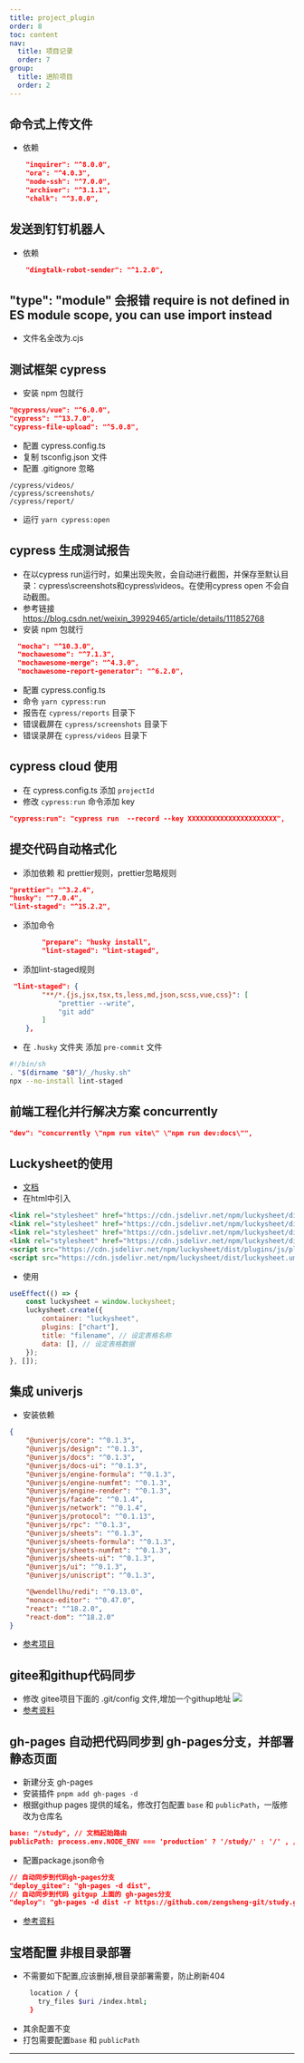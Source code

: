 ```yaml
---
title: project_plugin
order: 8
toc: content
nav:
  title: 项目记录
  order: 7
group: 
  title: 进阶项目
  order: 2
---
```

## 命令式上传文件

-   依赖

```json
    "inquirer": "^8.0.0",
    "ora": "^4.0.3",
    "node-ssh": "^7.0.0",
    "archiver": "^3.1.1",
    "chalk": "^3.0.0",
```

## 发送到钉钉机器人

-   依赖

```json
    "dingtalk-robot-sender": "^1.2.0",
```

## "type": "module" 会报错 require is not defined in ES module scope, you can use import instead

-   文件名全改为.cjs

## 测试框架 cypress

-   安装 npm 包就行

```json
"@cypress/vue": "^6.0.0",
"cypress": "^13.7.0",
"cypress-file-upload": "^5.0.8",
```

-   配置 cypress.config.ts
-   复制 tsconfig.json 文件
-   配置 .gitignore 忽略

```file
/cypress/videos/
/cypress/screenshots/
/cypress/report/
```

-   运行 `yarn cypress:open`

## cypress 生成测试报告

-   在以cypress run运行时，如果出现失败，会自动进行截图，并保存至默认目录：cypress\screenshots和cypress\videos。在使用cypress open 不会自动截图。
-   参考链接 https://blog.csdn.net/weixin_39929465/article/details/111852768
-   安装 npm 包就行

```json
  "mocha": "^10.3.0",
  "mochawesome": "^7.1.3",
  "mochawesome-merge": "^4.3.0",
  "mochawesome-report-generator": "^6.2.0",
```

-   配置 cypress.config.ts
-   命令 `yarn cypress:run`
-   报告在 `cypress/reports` 目录下
-   错误截屏在 `cypress/screenshots` 目录下
-   错误录屏在 `cypress/videos` 目录下

## cypress cloud 使用

-   在 cypress.config.ts 添加 `projectId`
-   修改 `cypress:run` 命令添加 key

```json
"cypress:run": "cypress run  --record --key XXXXXXXXXXXXXXXXXXXXXX",
```

## 提交代码自动格式化

-   添加依赖 和 prettier规则，prettier忽略规则

```json
"prettier": "^3.2.4",
"husky": "^7.0.4",
"lint-staged": "^15.2.2",
```

-   添加命令

```json
        "prepare": "husky install",
        "lint-staged": "lint-staged",
```

-   添加lint-staged规则

```json
 "lint-staged": {
        "**/*.{js,jsx,tsx,ts,less,md,json,scss,vue,css}": [
            "prettier --write",
            "git add"
        ]
    },
```

-   在 `.husky` 文件夹 添加 `pre-commit` 文件

```sh
#!/bin/sh
. "$(dirname "$0")/_/husky.sh"
npx --no-install lint-staged
```

## 前端工程化并行解决方案 concurrently

```json
"dev": "concurrently \"npm run vite\" \"npm run dev:docs\"",
```

## Luckysheet的使用

-   [文档][Luckysheet文档]
-   在html中引入

```html
<link rel="stylesheet" href="https://cdn.jsdelivr.net/npm/luckysheet/dist/plugins/css/pluginsCss.css" />
<link rel="stylesheet" href="https://cdn.jsdelivr.net/npm/luckysheet/dist/plugins/plugins.css" />
<link rel="stylesheet" href="https://cdn.jsdelivr.net/npm/luckysheet/dist/css/luckysheet.css" />
<link rel="stylesheet" href="https://cdn.jsdelivr.net/npm/luckysheet/dist/assets/iconfont/iconfont.css" />
<script src="https://cdn.jsdelivr.net/npm/luckysheet/dist/plugins/js/plugin.js"></script>
<script src="https://cdn.jsdelivr.net/npm/luckysheet/dist/luckysheet.umd.js"></script>
```

-   使用

```javascript
useEffect(() => {
    const luckysheet = window.luckysheet;
    luckysheet.create({
        container: "luckysheet",
        plugins: ["chart"],
        title: "filename", // 设定表格名称
        data: [], // 设定表格数据
    });
}, []);
```

## 集成 univerjs

-   安装依赖

```json
{
    "@univerjs/core": "^0.1.3",
    "@univerjs/design": "^0.1.3",
    "@univerjs/docs": "^0.1.3",
    "@univerjs/docs-ui": "^0.1.3",
    "@univerjs/engine-formula": "^0.1.3",
    "@univerjs/engine-numfmt": "^0.1.3",
    "@univerjs/engine-render": "^0.1.3",
    "@univerjs/facade": "^0.1.4",
    "@univerjs/network": "^0.1.4",
    "@univerjs/protocol": "^0.1.13",
    "@univerjs/rpc": "^0.1.3",
    "@univerjs/sheets": "^0.1.3",
    "@univerjs/sheets-formula": "^0.1.3",
    "@univerjs/sheets-numfmt": "^0.1.3",
    "@univerjs/sheets-ui": "^0.1.3",
    "@univerjs/ui": "^0.1.3",
    "@univerjs/uniscript": "^0.1.3",

    "@wendellhu/redi": "^0.13.0",
    "monaco-editor": "^0.47.0",
    "react": "^18.2.0",
    "react-dom": "^18.2.0"
}
```

-   [参考项目][univerjs项目示例]


## gitee和githup代码同步
- 修改 gitee项目下面的 .git/config 文件,增加一个githup地址
  <img src='../assets/QQ20240730-141822.png'/>
- [参考资料][gitee和githup代码同步]



## gh-pages 自动把代码同步到 gh-pages分支，并部署静态页面
- 新建分支 gh-pages
- 安装插件   `pnpm add gh-pages -d`
- 根据githup pages 提供的域名，修改打包配置 `base` 和 `publicPath`，一版修改为仓库名
``` json
base: "/study", // 文档起始路由
publicPath: process.env.NODE_ENV === 'production' ? '/study/' : '/' , // 静态资源起始路径
```
- 配置package.json命令
``` json
// 自动同步到代码gh-pages分支
"deploy_gitee": "gh-pages -d dist",
// 自动同步到代码 gitgup 上面的 gh-pages分支
"deploy": "gh-pages -d dist -r https://github.com/zengsheng-git/study.git -b gh-pages && pnpm run deploy_gitee",
```
- [参考资料][githup pages的使用]



## 宝塔配置 非根目录部署
- 不需要如下配置,应该删掉,根目录部署需要，防止刷新404
``` sh
     location / {
       try_files $uri /index.html;
     }
```
- 其余配置不变
- 打包需要配置`base` 和 `publicPath`

---

[Luckysheet文档]: https://mengshukeji.gitee.io/LuckysheetDocs/zh/guide/config.html#%E9%85%8D%E7%BD%AE%E9%A1%B9
[univerjs项目示例]: https://univer.ai/playground/?title=Uniscript
[gitee和githup代码同步]: https://cloud.tencent.com/developer/article/2372244
[githup pages的使用]: https://blog.csdn.net/weixin_52017993/article/details/133784617
